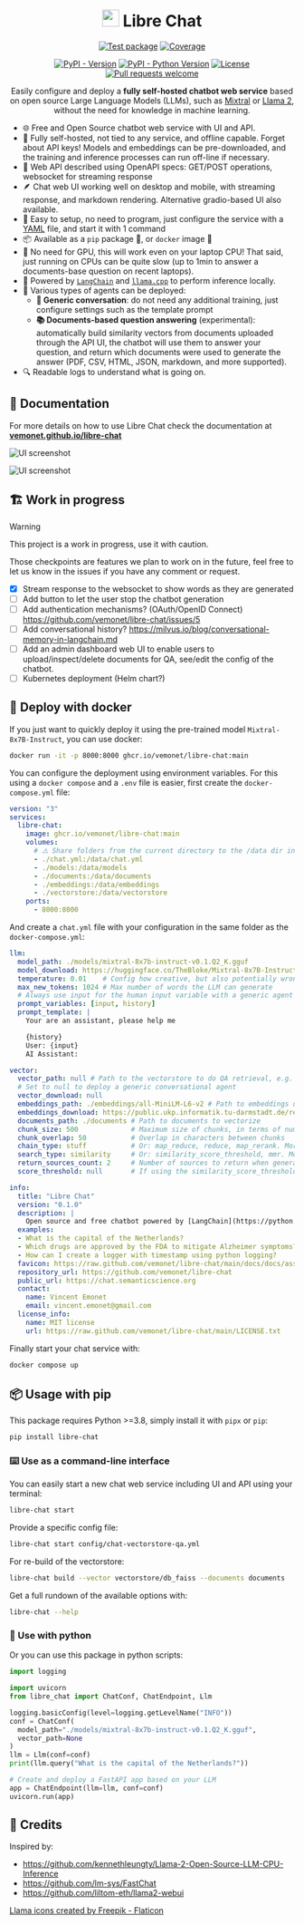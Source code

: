 <div align="center">

# <span><img height="30" src="https://raw.github.com/vemonet/libre-chat/main/docs/docs/assets/logo.png"></span> Libre Chat

[![Test package](https://github.com/vemonet/libre-chat/actions/workflows/test.yml/badge.svg)](https://github.com/vemonet/libre-chat/actions/workflows/test.yml) [![Coverage](https://coverage-badge.samuelcolvin.workers.dev/vemonet/libre-chat.svg)](https://coverage-badge.samuelcolvin.workers.dev/redirect/vemonet/libre-chat)

[![PyPI - Version](https://img.shields.io/pypi/v/libre-chat.svg?logo=pypi&label=PyPI&logoColor=silver)](https://pypi.org/project/libre-chat/)
[![PyPI - Python Version](https://img.shields.io/pypi/pyversions/libre-chat.svg?logo=python&label=Python&logoColor=silver)](https://pypi.org/project/libre-chat/)
[![License](https://img.shields.io/pypi/l/libre-chat)](https://github.com/vemonet/libre-chat/blob/main/LICENSE.txt) [![Pull requests welcome](https://img.shields.io/badge/pull%20requests-welcome-brightgreen)](https://github.com/vemonet/libre-chat/fork)

Easily configure and deploy a **fully self-hosted chatbot web service** based on open source Large Language Models (LLMs), such as [Mixtral](https://mistral.ai/news/mixtral-of-experts) or [Llama 2](https://ai.meta.com/llama/), without the need for knowledge in machine learning.

</div>

- 🌐 Free and Open Source chatbot web service with UI and API.
- 🏡 Fully self-hosted, not tied to any service, and offline capable. Forget about API keys! Models and embeddings can be pre-downloaded, and the training and inference processes can run off-line if necessary.
- 🔌 Web API described using OpenAPI specs: GET/POST operations, websocket for streaming response
- 🪶 Chat web UI working well on desktop and mobile, with streaming response, and markdown rendering. Alternative gradio-based UI also available.
- 🚀 Easy to setup, no need to program, just configure the service with a [YAML](https://yaml.org/) file, and start it with 1 command
- 📦 Available as a `pip` package 🐍, or `docker` image 🐳
- 🐌 No need for GPU, this will work even on your laptop CPU! That said, just running on CPUs can be quite slow (up to 1min to answer a documents-base question on recent laptops).
- 🦜 Powered by [`LangChain`](https://python.langchain.com) and [`llama.cpp`](https://github.com/ggerganov/llama.cpp) to perform inference locally.
- 🤖 Various types of agents can be deployed:
  - **💬 Generic conversation**: do not need any additional training, just configure settings such as the template prompt
  - **📚 Documents-based question answering** (experimental): automatically build similarity vectors from documents uploaded through the API UI, the chatbot will use them to answer your question, and return which documents were used to generate the answer (PDF, CSV, HTML, JSON, markdown, and more supported).
- 🔍 Readable logs to understand what is going on.

## 📖 Documentation

For more details on how to use Libre Chat check the documentation at **[vemonet.github.io/libre-chat](http://vemonet.github.io/libre-chat)**


![UI screenshot](https://raw.github.com/vemonet/libre-chat/main/docs/docs/assets/screenshot.png)

![UI screenshot](https://raw.github.com/vemonet/libre-chat/main/docs/docs/assets/screenshot-light.png)

## 🏗️ Work in progress

> [!WARNING]
> This project is a work in progress, use it with caution.

Those checkpoints are features we plan to work on in the future, feel free to let us know in the issues if you have any comment or request.

- [x] Stream response to the websocket to show words as they are generated
- [ ] Add button to let the user stop the chatbot generation
- [ ] Add authentication mechanisms? (OAuth/OpenID Connect) https://github.com/vemonet/libre-chat/issues/5
- [ ] Add conversational history? https://milvus.io/blog/conversational-memory-in-langchain.md
- [ ] Add an admin dashboard web UI to enable users to upload/inspect/delete documents for QA, see/edit the config of the chatbot.
- [ ] Kubernetes deployment (Helm chart?)

## 🐳 Deploy with docker

If you just want to quickly deploy it using the pre-trained model `Mixtral-8x7B-Instruct`, you can use docker:

```bash
docker run -it -p 8000:8000 ghcr.io/vemonet/libre-chat:main
```

You can configure the deployment using environment variables. For this using a `docker compose` and a `.env` file is easier, first create the `docker-compose.yml` file:

```yaml
version: "3"
services:
  libre-chat:
    image: ghcr.io/vemonet/libre-chat:main
    volumes:
      # ⚠️ Share folders from the current directory to the /data dir in the container
      - ./chat.yml:/data/chat.yml
      - ./models:/data/models
      - ./documents:/data/documents
      - ./embeddings:/data/embeddings
      - ./vectorstore:/data/vectorstore
    ports:
      - 8000:8000
```

And create a `chat.yml` file with your configuration in the same folder as the `docker-compose.yml`:

```yaml
llm:
  model_path: ./models/mixtral-8x7b-instruct-v0.1.Q2_K.gguf
  model_download: https://huggingface.co/TheBloke/Mixtral-8x7B-Instruct-v0.1-GGUF/resolve/main/mixtral-8x7b-instruct-v0.1.Q2_K.gguf
  temperature: 0.01    # Config how creative, but also potentially wrong, the model can be. 0 is safe, 1 is adventurous
  max_new_tokens: 1024 # Max number of words the LLM can generate
  # Always use input for the human input variable with a generic agent
  prompt_variables: [input, history]
  prompt_template: |
    Your are an assistant, please help me

    {history}
    User: {input}
    AI Assistant:

vector:
  vector_path: null # Path to the vectorstore to do QA retrieval, e.g. ./vectorstore/db_faiss
  # Set to null to deploy a generic conversational agent
  vector_download: null
  embeddings_path: ./embeddings/all-MiniLM-L6-v2 # Path to embeddings used to generate the vectors, or use directly from HuggingFace: sentence-transformers/all-MiniLM-L6-v2
  embeddings_download: https://public.ukp.informatik.tu-darmstadt.de/reimers/sentence-transformers/v0.2/all-MiniLM-L6-v2.zip
  documents_path: ./documents # Path to documents to vectorize
  chunk_size: 500             # Maximum size of chunks, in terms of number of characters
  chunk_overlap: 50           # Overlap in characters between chunks
  chain_type: stuff           # Or: map_reduce, reduce, map_rerank. More details: https://docs.langchain.com/docs/components/chains/index_related_chains
  search_type: similarity     # Or: similarity_score_threshold, mmr. More details: https://python.langchain.com/docs/modules/data_connection/retrievers/vectorstore
  return_sources_count: 2     # Number of sources to return when generating an answer
  score_threshold: null       # If using the similarity_score_threshold search type. Between 0 and 1

info:
  title: "Libre Chat"
  version: "0.1.0"
  description: |
    Open source and free chatbot powered by [LangChain](https://python.langchain.com) and [llama.cpp](https://github.com/ggerganov/llama.cpp)
  examples:
  - What is the capital of the Netherlands?
  - Which drugs are approved by the FDA to mitigate Alzheimer symptoms?
  - How can I create a logger with timestamp using python logging?
  favicon: https://raw.github.com/vemonet/libre-chat/main/docs/docs/assets/logo.png
  repository_url: https://github.com/vemonet/libre-chat
  public_url: https://chat.semanticscience.org
  contact:
    name: Vincent Emonet
    email: vincent.emonet@gmail.com
  license_info:
    name: MIT license
    url: https://raw.github.com/vemonet/libre-chat/main/LICENSE.txt
```

Finally start your chat service with:

```bash
docker compose up
```

## 📦️ Usage with pip

This package requires Python >=3.8, simply install it with `pipx` or `pip`:

```bash
pip install libre-chat
```

### ⌨️ Use as a command-line interface

You can easily start a new chat web service including UI and API using your terminal:

```bash
libre-chat start
```

Provide a specific config file:

```bash
libre-chat start config/chat-vectorstore-qa.yml
```

For re-build of the vectorstore:

```bash
libre-chat build --vector vectorstore/db_faiss --documents documents
```

Get a full rundown of the available options with:

```bash
libre-chat --help
```

### 🐍 Use with python

Or you can use this package in python scripts:

```python
import logging

import uvicorn
from libre_chat import ChatConf, ChatEndpoint, Llm

logging.basicConfig(level=logging.getLevelName("INFO"))
conf = ChatConf(
  model_path="./models/mixtral-8x7b-instruct-v0.1.Q2_K.gguf",
  vector_path=None
)
llm = Llm(conf=conf)
print(llm.query("What is the capital of the Netherlands?"))

# Create and deploy a FastAPI app based on your LLM
app = ChatEndpoint(llm=llm, conf=conf)
uvicorn.run(app)
```

## 🤝 Credits

Inspired by:

- https://github.com/kennethleungty/Llama-2-Open-Source-LLM-CPU-Inference
- https://github.com/lm-sys/FastChat
- https://github.com/liltom-eth/llama2-webui

<a href="https://www.flaticon.com/free-icons/llama" title="llama icons">Llama icons created by Freepik - Flaticon</a>
